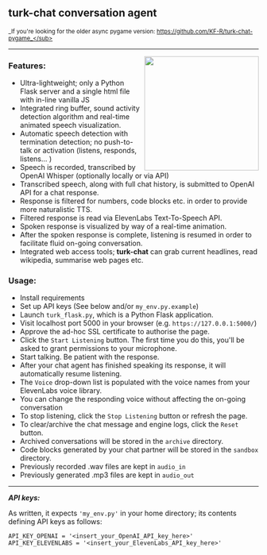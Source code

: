 ## turk-chat conversation agent
<sub>_If you're looking for the older async pygame version: https://github.com/KF-R/turk-chat-pygame_</sub>
<hr/>

<img src="https://github.com/KF-R/turk-chat/assets/6677966/1896d8b8-7108-4cd2-a76b-edb28bdca90a" width="230px" align="right"/>

### Features:
* Ultra-lightweight; only a Python Flask server and a single html file with in-line vanilla JS
* Integrated ring buffer, sound activity detection algorithm and real-time animated speech visualization.
* Automatic speech detection with termination detection; no push-to-talk or activation (listens, responds, listens... )
* Speech is recorded, transcribed by OpenAI Whisper (optionally locally or via API)
* Transcribed speech, along with full chat history, is submitted to OpenAI API for a chat response.
* Response is filtered for numbers, code blocks etc. in order to provide more naturalistic TTS.
* Filtered response is read via ElevenLabs Text-To-Speech API.
* Spoken response is visualized by way of a real-time animation.
* After the spoken response is complete, listening is resumed in order to facilitate fluid on-going conversation.
* Integrated web access tools; **turk-chat** can grab current headlines, read wikipedia, summarise web pages etc.

### Usage:
* Install requirements
* Set up API keys (See below and/or `my_env.py.example`)
* Launch `turk_flask.py`, which is a Python Flask application.  
* Visit localhost port 5000 in your browser (e.g. `https://127.0.0.1:5000/`)
* Approve the ad-hoc SSL certificate to authorise the page.
* Click the `Start Listening` button.  The first time you do this, you'll be asked to grant permissions to your microphone.
* Start talking.  Be patient with the response.
* After your chat agent has finished speaking its response, it will automatically resume listening.
* The `Voice` drop-down list is populated with the voice names from your ElevenLabs voice library.  
* You can change the responding voice without affecting the on-going conversation
* To stop listening, click the `Stop Listening` button or refresh the page.
* To clear/archive the chat message and engine logs, click the `Reset` button. 
* Archived conversations will be stored in the `archive` directory.
* Code blocks generated by your chat partner will be stored in the `sandbox` directory.
* Previously recorded .wav files are kept in `audio_in`
* Previously generated .mp3 files are kept in `audio_out`
<hr/>

_**API keys:**_

As written, it expects `'my_env.py'` in your home directory; its contents defining API keys as follows:
  
```
API_KEY_OPENAI = '<insert_your_OpenAI_API_key_here>'
API_KEY_ELEVENLABS = '<insert_your_ElevenLabs_API_key_here>'
```

